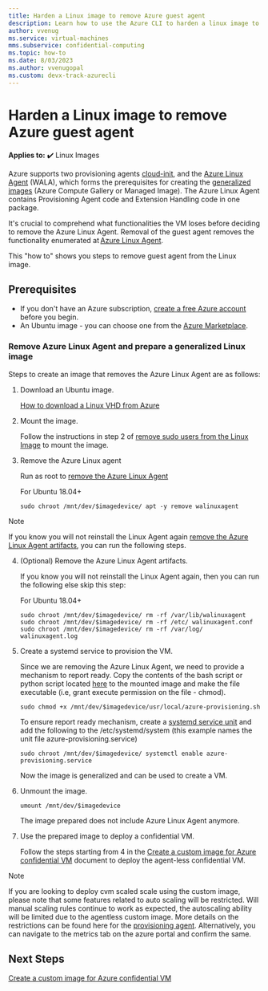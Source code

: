 ```yaml
---
title: Harden a Linux image to remove Azure guest agent
description: Learn how to use the Azure CLI to harden a linux image to remove Azure guest agent.
author: vvenug
ms.service: virtual-machines
mms.subservice: confidential-computing
ms.topic: how-to
ms.date: 8/03/2023
ms.author: vvenugopal
ms.custom: devx-track-azurecli
---
```


# Harden a Linux image to remove Azure guest agent

**Applies to:** :heavy_check_mark: Linux Images

Azure supports two provisioning agents [cloud-init](https://github.com/canonical/cloud-init), and the [Azure Linux Agent](https://github.com/Azure/WALinuxAgent) (WALA), which forms the prerequisites for creating the [generalized images](/azure/virtual-machines/generalize#linux) (Azure Compute Gallery or Managed Image). The Azure Linux Agent contains Provisioning Agent code and Extension Handling code in one package.

It's crucial to comprehend what functionalities the VM loses before deciding to remove the Azure Linux Agent. Removal of the guest agent removes the functionality enumerated at [Azure Linux Agent](/azure/virtual-machines/extensions/agent-linux?branch=pr-en-us-247336).

This "how to" shows you steps to remove guest agent from the Linux image.
## Prerequisites

- If you don't have an Azure subscription, [create a free Azure account](https://azure.microsoft.com/free/?WT.mc_id=A261C142F) before you begin.
- An Ubuntu image - you can choose one from the [Azure Marketplace](/azure/virtual-machines/linux/cli-ps-findimage).

### Remove Azure Linux Agent and prepare a generalized Linux image

Steps to create an image that removes the Azure Linux Agent are as follows:

1. Download an Ubuntu image.

    [How to download a Linux VHD from Azure](/azure/virtual-machines/linux/download-vhd?tabs=azure-portal)

2. Mount the image.

    Follow the instructions in step 2 of [remove sudo users from the Linux Image](/azure/confidential-computing/harden-the-linux-image-to-remove-sudo-users) to mount the image.

3.  Remove the Azure Linux agent

    Run as root to [remove the Azure Linux Agent](/azure/virtual-machines/linux/disable-provisioning)

    For Ubuntu 18.04+
     ```
    sudo chroot /mnt/dev/$imagedevice/ apt -y remove walinuxagent
    ```


> [!NOTE]
> If you know you will not reinstall the Linux Agent again [remove the Azure Linux Agent artifacts](/azure/virtual-machines/linux/disable-provisioning#:~:text=Step%202%3A%20(Optional)%20Remove%20the%20Azure%20Linux%20Agent%20artifacts), you can run the following steps.


4. (Optional) Remove the Azure Linux Agent artifacts.

    If you know you will not reinstall the Linux Agent again, then you can run the following else skip this step:

    For Ubuntu 18.04+
    ```
    sudo chroot /mnt/dev/$imagedevice/ rm -rf /var/lib/walinuxagent
    sudo chroot /mnt/dev/$imagedevice/ rm -rf /etc/ walinuxagent.conf
    sudo chroot /mnt/dev/$imagedevice/ rm -rf /var/log/ walinuxagent.log
    ```

5. Create a systemd service to provision the VM.

    Since we are removing the Azure Linux Agent, we need to provide a mechanism to report ready. Copy the contents of the bash script or python script located [here](/azure/virtual-machines/linux/no-agent?branch=pr-en-us-247336#add-required-code-to-the-vm) to the mounted image and make the file executable (i.e, grant execute permission on the file - chmod).
    ```
    sudo chmod +x /mnt/dev/$imagedevice/usr/local/azure-provisioning.sh
    ```

    To ensure report ready mechanism, create a [systemd service unit](/azure/virtual-machines/linux/no-agent#:~:text=Automating%20running%20the%20code%20at%20first%20boot)
    and add the following to the /etc/systemd/system (this example names the unit file azure-provisioning.service)
    ```
    sudo chroot /mnt/dev/$imagedevice/ systemctl enable azure-provisioning.service
    ```
    Now the image is generalized and can be used to create a VM.

6. Unmount the image.
    ```
    umount /mnt/dev/$imagedevice
    ```

    The image prepared does not include Azure Linux Agent anymore.

7. Use the prepared image to deploy a confidential VM.

    Follow the steps starting from 4 in the [Create a custom image for Azure confidential VM](/azure/confidential-computing/how-to-create-custom-image-confidential-vm) document to deploy the agent-less confidential VM.

> [!NOTE]
> If you are looking to deploy cvm scaled scale using the custom image, please note that some features related to auto scaling will be restricted. Will manual scaling rules continue to work as expected, the autoscaling ability will be limited due to the agentless custom image. More details on the restrictions can be found here for the [provisioning agent](/azure/virtual-machines/linux/disable-provisioning). Alternatively, you can navigate to the metrics tab on the azure portal and confirm the same.

## Next Steps

[Create a custom image for Azure confidential VM](/azure/confidential-computing/how-to-create-custom-image-confidential-vm)
